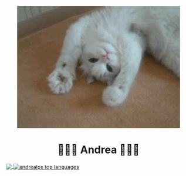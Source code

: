 <p align="center">
  <a href="https://media.giphy.com/media/cBncDNrdxga2I/giphy.gif">
    <img alt="hello image" src="./hello.gif"/>
  </a>
</p>

<h1 align="center">💖✨🌸 Andrea 💖✨🌸</h1>

<a href="https://github.com/anuraghazra/github-readme-stats">
  <img align="center" src="https://github-readme-stats.vercel.app/api?username=andrealps&show_icons=true&theme=omni&include_all_commits=true&count_private=true%22" />
</a>
<a href="https://github.com/anuraghazra/convoychat">
  <img align="center" src="https://github-readme-stats.vercel.app/api/top-langs/?username=andrealps&layout=compact&theme=omni" alt="andrealps top languages" />
</a>

<!--
**andrealps/andrealps** is a ✨ _special_ ✨ repository because its `README.md` (this file) appears on your GitHub profile.

Here are some ideas to get you started:

- 🔭 I’m currently working on ...
- 🌱 I’m currently learning ...
- 👯 I’m looking to collaborate on ...
- 🤔 I’m looking for help with ...
- 💬 Ask me about ...
- 📫 How to reach me: ...
- 😄 Pronouns: ...
- ⚡ Fun fact: ...
-->
